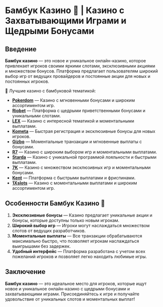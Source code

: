 # Бамбук Казино 🎋 | Казино с Захватывающими Играми и Щедрыми Бонусами

## Введение

**Бамбук казино** — это новое и уникальное онлайн-казино, которое привлекает игроков своими яркими слотами, эксклюзивными акциями и множеством бонусов. Платформа предлагает пользователям широкий выбор игр от ведущих провайдеров и постоянные акции для новых и постоянных игроков.

🎰 Лучшие казино с бамбуковой тематикой:

- **[Pokerdom](https://brandplay.link/4k77v2yx)** — Казино с мгновенными бонусами и широким ассортиментом игр.
- **[Riobet](https://brandplay.link/7xBLTPyj)** — Платформа с щедрыми приветственными бонусами и уникальными слотами.
- **[LEX](https://brandplay.link/zW4hdDFV)** — Казино с интересной тематикой и моментальными выплатами.
- **[Kometa](https://brandplay.link/8ZymQJV8)** — Быстрая регистрация и эксклюзивные бонусы для новых игроков.
- **[Gizbo](https://brandplay.link/bprXw4YV)** — Моментальные транзакции и мгновенные выплаты с бонусами.
- **[R7](https://brandplay.link/bMd3Yjsw)** — Казино с широким выбором игр и моментальными выплатами.
- **[Starda](https://brandplay.link/fB7xwRFL)** — Казино с уникальной программой лояльности и быстрыми выплатами.
- **[7K](https://brandplay.link/BvQyFShp)** — Казино с множеством эксклюзивных игр и моментальными бонусами.
- **[Kent](https://brandplay.link/Fv2WP3js)** — Платформа с быстрыми выплатами и фриспинами.
- **[1Xslots](https://brandplay.link/hSB1khtr)** — Казино с моментальными выплатами и широким ассортиментом игр.

## Особенности Бамбук Казино 🌿

1. **Эксклюзивные бонусы** — Казино предлагает уникальные акции и бонусы, которые доступны только новым игрокам.
2. **Широкий выбор игр** — Игроки могут наслаждаться множеством слотов от ведущих разработчиков.
3. **Моментальные выплаты** — Все транзакции обрабатываются максимально быстро, что позволяет игрокам наслаждаться выигрышами без задержек.
4. **Удобный интерфейс** — Платформа разработана с учетом всех пожеланий игроков и позволяет легко находить любимые игры.

## Заключение

**Бамбук казино** — это идеальное место для игроков, которые ищут новое и уникальное онлайн-казино с щедрыми бонусами и захватывающими играми. Присоединяйтесь к игре и получайте удовольствие от уникальных слотов и моментальных выплат!
